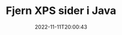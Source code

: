 ---
############################# Static ############################
layout: "auto-gen-merger"
date: 2022-11-11T20:00:43
draft: false
otherformats: ppsx ppt pptx rtf tex vdx vsdm vsdx vssm vssx vstm vstx vsx vtx xlam xls

############################# Head ############################
head_title: "Fjern XPS sider i Java"
head_description: "Fjern eller slett en enkelt side eller samling av sider fra en XPS-fil i Java ved å reversere siderekkefølgen ved å bruke Documents Merger API."

############################# Header ############################
title: "Fjern XPS sider i Java"
description: "Fjern XPS-sider med noen få linjer med Java-kode."
bg_image: "https://cms.admin.containerize.com/templates/aspose/App_Themes/V3/images/bg/header1.png"
bg_overlay: false
button:
    enable: true
    icon: "fas fa-arrow-down"
    label: "Last ned gratis prøveversjon"
    link: "https://downloads.groupdocs.com/merger/java"

############################# SubMenu ############################
submenu:
    enable: true

    left:
        img_alt: "GroupDocs.Merger for Java"
        image: "https://cms.admin.containerize.com/templates/groupdocs/images/product-logos/90x90-noborder/groupdocs-merger-java.png"
        product: "GroupDocs.Merger"
        platform: "Java"

    middle:
        button:

            # button loop
            - link: "https://apireference.groupdocs.com/merger/java"
              text: "API-referanse"

            # button loop
            - link: "https://github.com/groupdocs-merger"
              text: "Kodeeksempler"

            # button loop
            - link: "https://products.groupdocs.app/merger/family"
              text: "Live-demoer"

            # button loop
            - link: "https://purchase.groupdocs.com/pricing/merger/java"
              text: "Prissetting"

    right:
        link_download: "https://downloads.groupdocs.com/merger"
        link_learn: "https://docs.groupdocs.com/merger/java"
        link_buy: "https://purchase.groupdocs.com"

############################# About ############################
about:
    enable: true
    title: "Om GroupDocs.Merger for Java API"
    content: |
        [GroupDocs.Merger for Java](/no/merger/java/) tilbyr en enkel løsning for trygt å slå sammen og dele mellom et bredt spekter av dokumentformater, inkludert PDF, Microsoft Office (Word, Excel, PowerPoint , OneNote), OpenDocument, HTML, bilder og mange andre i Java-applikasjoner. Ved å legge til bare noen få linjer med koden, utfør flere dokumentoperasjoner som flytte, fjerne, rotere, bytte ut, trekke ut eller endre retningen på sidene i dokumentene. Dokumentsammenslåings-APIet støtter også forhåndsvisning av dokumentsider som et bilde for å analysere dokumentstrukturen, formateringen og innholdet på siden.
        
        GroupDocs.Merger API er et riktig valg for bedriftsløsninger som trenger funksjoner for fjerning av filsider. Disse APIene støttes godt på alle større operativsystemer og plattformer, inkludert J2SE 7.0 (1.7), J2SE 8.0 (1.8), Java 10.

############################# Steps ############################
steps:
    enable: true
    title_left: "Fjern XPS filsider i Java"
    content_left: |
        [GroupDocs.Merger for Java](/no/merger/java/) gjør det enkelt for Java-utviklere å slette en enkelt eller flere bestemte sider innenfor en XPS fil ved å implementere noen få enkle trinn.
        
        * Initialiser **RemoveOptions** med sidetall for å fjerne.
        * Opprett en ny forekomst av **Merger** og send kildedokumentstien som en konstruktørparameter.
        * Ring **removePages** og send **RemoveOptions**-objektet.
        * Ring **Save** og spesifiser filbanen for å lagre det resulterende dokumentet.

    title_right: "Systemkrav"
    content_right: |
        GroupDocs.Merger for Java APIer støttes på alle større plattformer og operativsystemer. Før du utfører koden nedenfor, sørg for at du har følgende forutsetninger installert på systemet ditt.

        * Operativsystemer: Microsoft Windows, Linux, MacOS
        * Utviklingsmiljøer: NetBeans, IntelliJ IDEA, Eclipse
        * Rammer: J2SE 7.0 (1.7), J2SE 8.0 (1.8), Java 10
        * Last ned den nyeste versjonen av GroupDocs.Merger for Java fra [Maven](https://repository.groupdocs.com/webapp/#/artifacts/browse/tree/General/repo/com/groupdocs/groupdocs-merger)
         
    code: |
     {{% merger/additional-styles %}}
     {{< merger/code-merger title="Hvordan fjerne XPS filsider ved å bruke Java eksempelkode">}}

        ```java    
        // Fjern XPS filsider ved hjelp av GroupDocs.Merger API
        // Initialiser RemoveOptions-klassen med valgte sidetall
        RemoveOptions removeOptions = new RemoveOptions(new int[] { 3, 6 });

        // Instantier sammenslåing med inndatadokumentet XPS
        Merger merger = new Merger("input.xps");

        // Ring removePages-metoden og send RemoveOptions-objektet til det
        merger.removePages(removeOptions);
    
        // Ring lagringsmetoden og send ønsket filbane for å lagre utdatadokumentet
        merger.save("output.xps");
        ```
     {{< /merger/code-merger >}}

############################# Demos ############################
demos:
    enable: true
    title: "Live-demoer – Fjern XPS-sider på nettet"
    content: |
       Fjern XPS-filsider akkurat nå ved å gå til nettstedet [GroupDocs.Merger Live Demos](https://products.groupdocs.app/splitter/remove-pages/xps).
       Live-demoen har følgende fordeler.
        
############################# About Formats ############################
about_formats:
    enable: true

############################# More Formats ############################
more_formats:
    enable: true
    title: "Fjern sider fra andre dokumentformater"
    content: |
        Java dokumenterer fusjon og splitt API for filformater og bilder. Fjern noen av de populære filformatene som angitt nedenfor.

############################# Back to top ###############################
back_to_top:
    enable: true
---